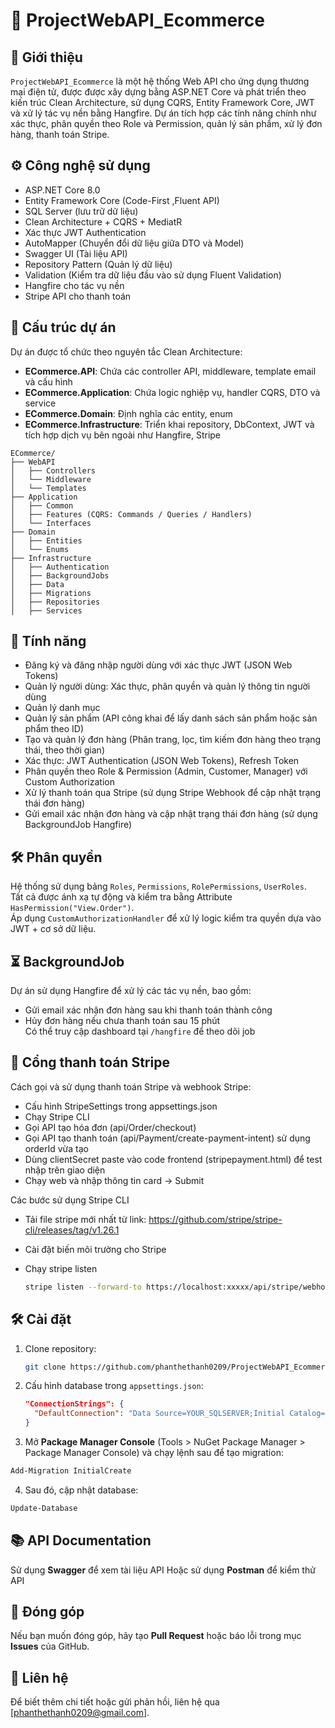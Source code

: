 # 🛒 ProjectWebAPI_Ecommerce

## 📜 Giới thiệu

`ProjectWebAPI_Ecommerce` là một hệ thống Web API cho ứng dụng thương mại điện tử, được được xây dựng bằng ASP.NET Core và phát triển theo kiến trúc Clean Architecture, sử dụng CQRS, Entity Framework Core, JWT và xử lý tác vụ nền bằng Hangfire. Dự án tích hợp các tính năng chính như xác thực, phân quyền theo Role và Permission, quản lý sản phẩm, xử lý đơn hàng, thanh toán Stripe.

## ⚙️ Công nghệ sử dụng

- ASP.NET Core 8.0
- Entity Framework Core (Code-First ,Fluent API)
- SQL Server (lưu trữ dữ liệu)
- Clean Architecture + CQRS + MediatR
- Xác thực JWT Authentication
- AutoMapper (Chuyển đổi dữ liệu giữa DTO và Model)
- Swagger UI (Tài liệu API)
- Repository Pattern (Quản lý dữ liệu)
- Validation (Kiểm tra dữ liệu đầu vào sử dụng Fluent Validation)
- Hangfire cho tác vụ nền
- Stripe API cho thanh toán

## 📂 Cấu trúc dự án

Dự án được tổ chức theo nguyên tắc Clean Architecture:
- **ECommerce.API**: Chứa các controller API, middleware, template email và cấu hình
- **ECommerce.Application**: Chứa logic nghiệp vụ, handler CQRS, DTO và service
- **ECommerce.Domain**: Định nghĩa các entity, enum
- **ECommerce.Infrastructure**: Triển khai repository, DbContext, JWT và tích hợp dịch vụ bên ngoài như Hangfire, Stripe

```
ECommerce/
├── WebAPI
│   ├── Controllers
│   └── Middleware
│   └── Templates
├── Application
│   ├── Common
│   ├── Features (CQRS: Commands / Queries / Handlers)
│   └── Interfaces
├── Domain
│   ├── Entities
│   └── Enums
├── Infrastructure
│   ├── Authentication
│   ├── BackgroundJobs
│   ├── Data
│   ├── Migrations
│   ├── Repositories
│   ├── Services
```

## 🚀 Tính năng

- Đăng ký và đăng nhập người dùng với xác thực JWT (JSON Web Tokens)
- Quản lý người dùng: Xác thực, phân quyền và quản lý thông tin người dùng
- Quản lý danh mục 
- Quản lý sản phẩm (API công khai để lấy danh sách sản phẩm hoặc sản phẩm theo ID)
- Tạo và quản lý đơn hàng (Phân trang, lọc, tìm kiếm đơn hàng theo trạng thái, theo thời gian)
- Xác thực: JWT Authentication (JSON Web Tokens), Refresh Token
- Phân quyền theo Role & Permission (Admin, Customer, Manager) với Custom Authorization
- Xử lý thanh toán qua Stripe (sử dụng Stripe Webhook để cập nhật trạng thái đơn hàng)
- Gửi email xác nhận đơn hàng và cập nhật trạng thái đơn hàng (sử dụng BackgroundJob Hangfire)

## 🛠️ Phân quyền

Hệ thống sử dụng bảng `Roles`, `Permissions`, `RolePermissions`, `UserRoles`.  
Tất cả được ánh xạ tự động và kiểm tra bằng Attribute `HasPermission("View.Order")`.  
Áp dụng `CustomAuthorizationHandler` để xử lý logic kiểm tra quyền dựa vào JWT + cơ sở dữ liệu.

## ⏳ BackgroundJob

Dự án sử dụng Hangfire để xử lý các tác vụ nền, bao gồm:
- Gửi email xác nhận đơn hàng sau khi thanh toán thành công
- Hủy đơn hàng nếu chưa thanh toán sau 15 phút  
Có thể truy cập dashboard tại `/hangfire` để theo dõi job

## 🔄 Cổng thanh toán Stripe

Cách gọi và sử dụng thanh toán Stripe và webhook Stripe:
- Cấu hình StripeSettings trong appsettings.json
- Chạy Stripe CLI
- Gọi API tạo hóa đơn (api/Order/checkout)
- Gọi API tạo thanh toán (api/Payment/create-payment-intent) sử dụng orderId vừa tạo
- Dùng clientSecret paste vào code frontend (stripepayment.html) để test nhập trên giao diện
- Chạy web và nhập thông tin card -> Submit

Các bước sử dụng Stripe CLI
- Tải file stripe mới nhất từ link: https://github.com/stripe/stripe-cli/releases/tag/v1.26.1
- Cài đặt biến môi trường cho Stripe
- Chạy stripe listen

  ```bash
  stripe listen --forward-to https://localhost:xxxxx/api/stripe/webhook
  ```
## 🛠️ Cài đặt

1. Clone repository:
   ```bash
   git clone https://github.com/phanthethanh0209/ProjectWebAPI_Ecommerce.git
   ```
2. Cấu hình database trong `appsettings.json`:
   ```json
   "ConnectionStrings": {
     "DefaultConnection": "Data Source=YOUR_SQLSERVER;Initial Catalog=ECommerceDB;User=YOUR_USER;Password=YOUR_PASSWORD;"
   }
   ```

3. Mở **Package Manager Console** (Tools > NuGet Package Manager > Package Manager Console) và chạy lệnh sau để tạo migration:
```powershell
Add-Migration InitialCreate
```
4. Sau đó, cập nhật database:
```powershell
Update-Database
```

## 📚 API Documentation

Sử dụng **Swagger** để xem tài liệu API
Hoặc sử dụng **Postman** để kiểm thử API

## 🤝 Đóng góp

Nếu bạn muốn đóng góp, hãy tạo **Pull Request** hoặc báo lỗi trong mục **Issues** của GitHub.

## 📩 Liên hệ
Để biết thêm chi tiết hoặc gửi phản hồi, liên hệ qua [phanthethanh0209@gmail.com].
